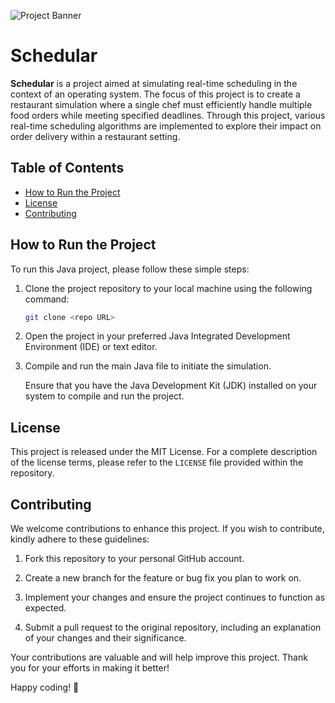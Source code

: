 ![Project Banner](https://scaler.com/topics/images/consumers-consuming-and-producers-producing-to-a-queue.webp)

# Schedular

**Schedular** is a project aimed at simulating real-time scheduling in the context of an operating system. The focus of this project is to create a restaurant simulation where a single chef must efficiently handle multiple food orders while meeting specified deadlines. Through this project, various real-time scheduling algorithms are implemented to explore their impact on order delivery within a restaurant setting.

## Table of Contents

- [How to Run the Project](#how-to-run-the-project)
- [License](#license)
- [Contributing](#contributing)

## How to Run the Project

To run this Java project, please follow these simple steps:

1. Clone the project repository to your local machine using the following command:

   ```bash
   git clone <repo URL>
   ```

2. Open the project in your preferred Java Integrated Development Environment (IDE) or text editor.

3. Compile and run the main Java file to initiate the simulation.

   Ensure that you have the Java Development Kit (JDK) installed on your system to compile and run the project.

## License

This project is released under the MIT License. For a complete description of the license terms, please refer to the `LICENSE` file provided within the repository.

## Contributing

We welcome contributions to enhance this project. If you wish to contribute, kindly adhere to these guidelines:

1. Fork this repository to your personal GitHub account.

2. Create a new branch for the feature or bug fix you plan to work on.

3. Implement your changes and ensure the project continues to function as expected.

4. Submit a pull request to the original repository, including an explanation of your changes and their significance.

Your contributions are valuable and will help improve this project. Thank you for your efforts in making it better!

Happy coding! 🚀
